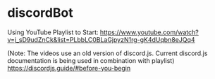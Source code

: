 # discordBot
Using YouTube Playlist to Start: 
  https://www.youtube.com/watch?v=j_sD9udZnCk&list=PLbbLC0BLaGjpyzN1rg-gK4dUqbn8eJQq4
  
(Note: The videos use an old version of discord.js. Current discord.js documentation is being used in combination with playlist)
  https://discordjs.guide/#before-you-begin
